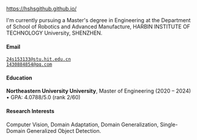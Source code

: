 https://hshsgithub.github.io/

I'm currently pursuing a Master's degree in Engineering at the Department of School of Robotics and Advanced Manufacture, HARBIN INSTITUTE OF TECHNOLOGY University, SHENZHEN.

#### Email  
<code>24s153133@stu.hit.edu.cn</code>  
<code>1430884854@qq.com</code>

#### Education  
**Northeastern University University**, Master of Engineering (2020 – 2024)  
• GPA: 4.0788/5.0 (rank 2/60)

#### Research Interests  
Computer Vision, Domain Adaptation, Domain Generalization, Single-Domain Generalized Object Detection.
